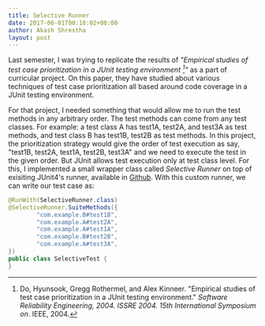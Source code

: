```yaml
---
title: Selective Runner
date: 2017-06-01T00:18:02+00:00
author: Akash Shrestha
layout: post
---
```


Last semester, I was trying to replicate the results of _"Empirical studies of test case prioritization in a JUnit testing environment [^1]"_ as a part of curricular project. On this paper, they have studied about various techniques of test case prioritization all based around code coverage in a JUnit testing environment. 

<!--more-->

For that project, I needed something that would allow me to run the test methods in any arbitrary order. The test methods can come from any test classes. For example: a test class A has test1A, test2A, and test3A as test methods, and test class B has test1B, test2B as test methods. In this project, the prioritization strategy would give the order of test execution as say, "test1B, test2A, test1A, test2B, test3A" and we need to execute the test in the given order. But JUnit allows test execution only at test class level. For this, I implemented a small wrapper class called _Selective Runner_ on top of exisiting JUnit4's runner, available in [Github](https://akasey.github.io/SelectiveRunner/). With this custom runner, we can write our test case as:

```Java
@RunWith(SelectiveRunner.class)
@SelectiveRunner.SuiteMethods({
        "com.example.B#test1B",
        "com.example.A#test2A",
        "com.example.A#test1A",
        "com.example.B#test2B",
        "com.example.A#test3A",
})
public class SelectiveTest {
}
```

[^1]: Do, Hyunsook, Gregg Rothermel, and Alex Kinneer. "Empirical studies of test case prioritization in a JUnit testing environment." *Software Reliability Engineering, 2004. ISSRE 2004. 15th International Symposium on*. IEEE, 2004.